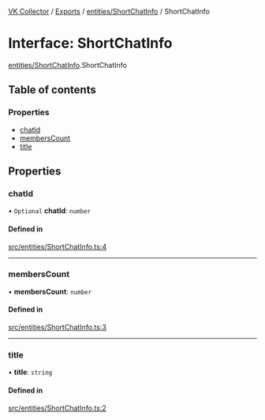 [VK Collector](../README.md) / [Exports](../modules.md) / [entities/ShortChatInfo](../modules/entities_ShortChatInfo.md) / ShortChatInfo

# Interface: ShortChatInfo

[entities/ShortChatInfo](../modules/entities_ShortChatInfo.md).ShortChatInfo

## Table of contents

### Properties

- [chatId](entities_ShortChatInfo.ShortChatInfo.md#chatid)
- [membersCount](entities_ShortChatInfo.ShortChatInfo.md#memberscount)
- [title](entities_ShortChatInfo.ShortChatInfo.md#title)

## Properties

### chatId

• `Optional` **chatId**: `number`

#### Defined in

[src/entities/ShortChatInfo.ts:4](https://github.com/digitalchat-ru/digitalchat-vk-collector/blob/f91fa2b/src/entities/ShortChatInfo.ts#L4)

___

### membersCount

• **membersCount**: `number`

#### Defined in

[src/entities/ShortChatInfo.ts:3](https://github.com/digitalchat-ru/digitalchat-vk-collector/blob/f91fa2b/src/entities/ShortChatInfo.ts#L3)

___

### title

• **title**: `string`

#### Defined in

[src/entities/ShortChatInfo.ts:2](https://github.com/digitalchat-ru/digitalchat-vk-collector/blob/f91fa2b/src/entities/ShortChatInfo.ts#L2)
